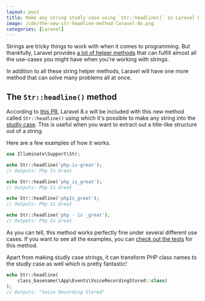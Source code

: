 ```yaml
---
layout: post
title: Make any string studly case using `Str::headline()` in Laravel 8.x
image: /cdn/the-new-str-headline-method-laravel-8x.png
categories: [Laravel]
---
```


Strings are tricky things to work with when it comes to programming. But thankfully, Laravel provides [a lot of helper methods](https://laravel.com/docs/8.x/helpers#strings-method-list) that can fulfill almost all the use-cases you might have when you're working with strings.

In addition to all these string helper methods, Laravel will have one more method that can solve many problems all at once.

## The `Str::headline()` method

According to [this PR](https://github.com/laravel/framework/pull/39174), Laravel 8.x will be included with this new method called `Str::headline()` using which it's possible to make any string into the [studly case](https://en.wikipedia.org/wiki/Alternating_caps). This is useful when you want to extract out a title-like structure out of a string.

Here are a few examples of how it works.

```php
use Illuminate\Support\Str;

echo Str::headline('php-is-great');
// Outputs: Php Is Great

echo Str::headline('php_is_great');
// Outputs: Php Is Great

echo Str::headline('phpIs_great');
// Outputs: Php Is Great

echo Str::headline('php - is _great');
// Outputs: Php Is Great
```

As you can tell, this method works perfectly fine under several different use cases. If you want to see all the examples, you can [check out the tests](https://github.com/laravel/framework/pull/39174/files#diff-be47dbd336aece128f999b4c2d8b4fc7ee809a1d1e0ddd178547542201d4e897) for this method.

Apart from making studly case strings, it can transform PHP class names to the studly case as well which is pretty fantastic!

```php
echo Str::headline(
    class_basename(\App\Events\VoiceRecordingStored::class)
);
// Outputs: "Voice Recording Stored"
```